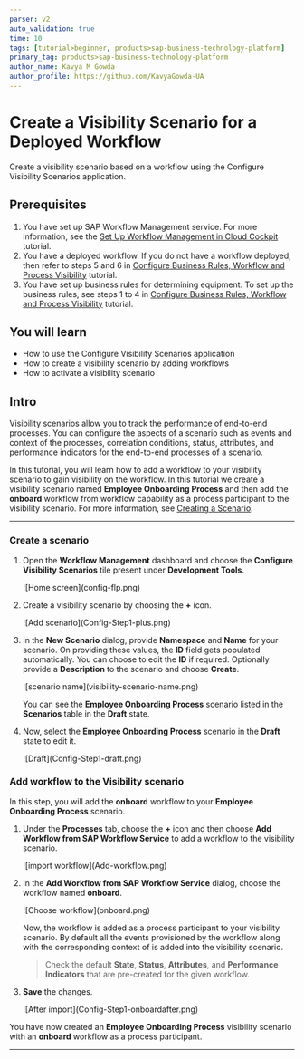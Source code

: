 ```yaml
---
parser: v2
auto_validation: true
time: 10
tags: [tutorial>beginner, products>sap-business-technology-platform]
primary_tag: products>sap-business-technology-platform
author_name: Kavya M Gowda
author_profile: https://github.com/KavyaGowda-UA
---
```


# Create a Visibility Scenario for a Deployed Workflow
<!-- description --> Create a visibility scenario based on a workflow using the Configure Visibility Scenarios application.

## Prerequisites
 1. You have set up SAP Workflow Management service. For more information, see the [Set Up Workflow Management in Cloud Cockpit](cp-starter-ibpm-employeeonboarding-1-setup) tutorial.
 2. You have a deployed workflow. If you do not have a workflow deployed, then refer to steps 5 and 6 in [Configure Business Rules, Workflow and Process Visibility](cp-starter-ibpm-employeeonboarding-2-configure) tutorial.
 3. You have set up business rules for determining equipment. To set up the business rules, see steps 1 to 4 in [Configure Business Rules, Workflow and Process Visibility](cp-starter-ibpm-employeeonboarding-2-configure) tutorial.

## You will learn
  - How to use the Configure Visibility Scenarios application
  - How to create a visibility scenario by adding workflows
  - How to activate a visibility scenario  

## Intro
Visibility scenarios allow you to track the performance of end-to-end processes. You can configure the aspects of a scenario such as events and context of the processes, correlation conditions, status, attributes, and performance indicators for the end-to-end processes of a scenario.

In this tutorial, you will learn how to add a workflow to your visibility scenario to gain visibility on the workflow. In this tutorial we create a visibility scenario named **Employee Onboarding Process** and then add the **onboard** workflow from workflow capability as a process participant to the  visibility scenario. For more information, see [Creating a Scenario](https://help.sap.com/viewer/62fd39fa3eae4046b23dba285e84bfd4/Cloud/en-US/df284fd12073454392c5db8913f82d81.html).

---

### Create a scenario

1. Open the **Workflow Management** dashboard and choose the **Configure Visibility Scenarios** tile present under **Development Tools**.

    <!-- border -->![Home screen](config-flp.png)

2. Create a visibility scenario by choosing the **+** icon.

    <!-- border -->![Add scenario](Config-Step1-plus.png)

3. In the **New Scenario** dialog, provide **Namespace** and **Name** for your scenario. On providing these values, the **ID** field gets populated automatically. You can choose to edit the **ID** if required. Optionally provide a **Description** to the scenario and choose **Create**.

    <!-- border -->![scenario name](visibility-scenario-name.png)

    You can see the **Employee Onboarding Process** scenario listed in the **Scenarios** table in the **Draft** state.

4. Now, select the **Employee Onboarding Process** scenario in the **Draft** state to edit it.

    <!-- border -->![Draft](Config-Step1-draft.png)



### Add workflow to the Visibility scenario


In this step, you will add the **onboard** workflow to your **Employee Onboarding Process** scenario.

1. Under the **Processes** tab, choose the **+** icon and then choose **Add Workflow from SAP Workflow Service** to add a workflow to the visibility scenario.

    <!-- border -->![import workflow](Add-workflow.png)

2. In the **Add Workflow from SAP Workflow Service** dialog, choose the workflow named **onboard**.

    <!-- border -->![Choose workflow](onboard.png)

    Now, the workflow is added as a process participant to your visibility scenario. By default all the events provisioned by the workflow along with the corresponding context of is added into the visibility scenario.

    >Check the default **State**, **Status**, **Attributes**, and **Performance Indicators** that are pre-created for the given workflow.

3. **Save** the changes.

    <!-- border -->![After import](Config-Step1-onboardafter.png)

  You have now created an **Employee Onboarding Process** visibility scenario with an **onboard** workflow as a process participant.




---
